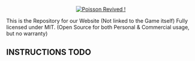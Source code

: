 <p align="center">
  <a href="https://play.poissonrevived.xyz">
    <img src="https://poissonrevived.xyz/logo.png" alt="Poisson Revived !" />
  </a>
</p>


This is the Repository for our Website (Not linked to the Game itself)
Fully licensed under MIT. (Open Source for both Personal & Commercial usage, but no warranty)

## INSTRUCTIONS TODO
